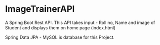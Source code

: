 # ImageTrainerAPI

A Spring Boot Rest API. This API takes input - Roll no, Name and image of Student and displays them on home page (index.html)

Spring Data JPA - MySQL is database for this Project.
